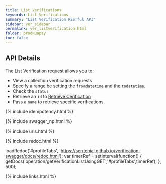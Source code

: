 ```yaml
---
title: List Verifications
keywords: List Verifications
summary: "List Verification RESTful API"
sidebar: ver_sidebar
permalink: ver_listverification.html
folder: prodNuapay
toc: false
---
```


## API Details

The List Verification request allows you to:

* View a collection verification requests
* Specify a range be setting the `fromdatetime` and the `todatetime`.
* Check the `status`
* Retrieve an `id` to [Retrieve Cerification](ver_retrieveverification.html)
* Pass a `name` to retrieve specific verifications.


{% include idempotency.html %}


{% include swagger_np.html %}

{% include urls.html %}

<ul id="profileTabs" class="nav nav-tabs">


</ul>

{% include redoc.html %}

loadRedoc('#profileTabs', 'https://sentenial.github.io/verification-swagger/docs/redoc.html');
var timerRef = setInterval(function() { getDocs('operation/getVerificationListUsingGET','#profileTabs',timerRef); }, 500);


</script>


<div id="mydiv"></div>
</div>
</div>

{% include links.html %}
